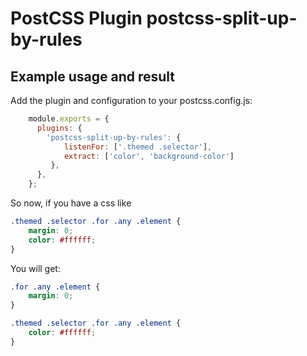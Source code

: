 # PostCSS Plugin postcss-split-up-by-rules

## Example usage and result

Add the plugin and configuration to your postcss.config.js:

```JavaScript
    module.exports = {
      plugins: {
        'postcss-split-up-by-rules': { 
            listenFor: ['.themed .selector'], 
            extract: ['color', 'background-color'] 
         },
      },
    };
```

So now, if you have a css like

```CSS
.themed .selector .for .any .element {
    margin: 0;
    color: #ffffff;
}
```

You will get:


```CSS
.for .any .element {
    margin: 0;
}

.themed .selector .for .any .element {
    color: #ffffff;
}
```
